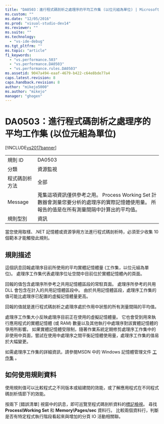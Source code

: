 ```yaml
---
title: "DA0503：進行程式碼剖析之處理序的平均工作集 (以位元組為單位) | Microsoft Docs"
ms.custom: ""
ms.date: "12/05/2016"
ms.prod: "visual-studio-dev14"
ms.reviewer: ""
ms.suite: ""
ms.technology: 
  - "vs-ide-debug"
ms.tgt_pltfrm: ""
ms.topic: "article"
f1_keywords: 
  - "vs.performance.503"
  - "vs.performance.DA0503"
  - "vs.performance.rules.DA0503"
ms.assetid: 9047a494-eaaf-4679-b422-c64e8bde77a4
caps.latest.revision: 8
caps.handback.revision: 8
author: "mikejo5000"
ms.author: "mikejo"
manager: "ghogen"
---
```

# DA0503：進行程式碼剖析之處理序的平均工作集 (以位元組為單位)
[!INCLUDE[vs2017banner](../code-quality/includes/vs2017banner.md)]

|||  
|-|-|  
|規則 ID|DA0503|  
|分類|資源監視|  
|程式碼剖析方法|全部|  
|Message|蒐集這項資訊僅供參考之用。  Process Working Set 計數器會測量您要分析的處理序的實際記憶體使用量。  所報告的值是在所有測量間隔中計算出的平均值。|  
|規則型別|資訊|  
  
 當您使用取樣、.NET 記憶體或資源爭用方法進行程式碼剖析時，必須至少收集 10 個範本才能觸發此規則。  
  
## 規則描述  
 這個訊息回報處理序目前所使用的平均實體記憶體量 \(工作集，以位元組為單位\)。  處理序工作集代表處理序位址空間中目前位於實體記憶體內的頁面。  
  
 回報的值包含處理序所參考之共用記憶體區段的常駐頁面。  處理序所參考的共用 DLL 會包含在計入的共用記憶體區段中。  由於共用記憶體區段，處理序工作集的值可能比處理序已配置的虛擬記憶體量更高。  
  
 回報的值就是進行程式碼剖析之處理序處於作用中狀態的所有測量間隔的平均值。  
  
 處理序工作集大小反映處理序目前正在使用的虛擬記憶體量。  它也會受到用來執行應用程式的實體記憶體 \(或 RAM\) 數量以及其他執行中處理序對該實體記憶體的爭用所影響。  如果實體記憶體受限制，隨著作業系統定期修剪處理序工作集中的非使用中頁面，嘗試在使用中處理序之間平衡記憶體使用量，處理序工作集的值易於大幅變更。  
  
 如需處理序工作集的詳細資訊，請參閱MSDN 中的 Windows 記憶體管理文件 [工作集](http://go.microsoft.com/fwlink/?LinkId=177830) 。  
  
## 如何使用規則資料  
 使用規則值可以比較程式之不同版本或組建間的效能，或了解應用程式在不同程式碼剖析情節下的效能。  
  
 按兩下 \[錯誤清單\] 視窗中的訊息，即可巡覽至程式碼剖析資料的[標記檢視](../profiling/marks-view.md)。  尋找 **Process\\Working Set** 和 **Memory\\Pages\/sec** 資料行。  比較兩個資料行，判斷是否有特定程式執行階段看起來與增加的分頁 IO 活動相關聯。